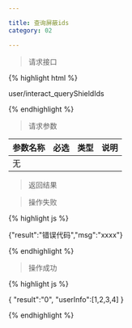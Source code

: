 ```yaml
---

title: 查询屏蔽ids
category: 02

---
```


> 请求接口

{% highlight html %}

user/interact_queryShieldIds

{% endhighlight %}

> 请求参数

|参数名称			|必选		|类型		|说明									
|-------------------|:---------:|:---------:|--------------------------------------------
|无					|			|			|

> 返回结果

> 操作失败

{% highlight js %}

{"result":"错误代码","msg":"xxxx"}

{% endhighlight %}

> 操作成功

{% highlight js %}

{
	"result":"0",
	"userInfo":[1,2,3,4]
}

{% endhighlight %}
